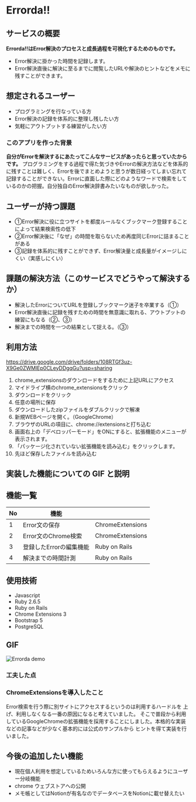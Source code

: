 # Errorda!!

## サービスの概要

**Errorda!!はError解決のプロセスと成長過程を可視化するためのものです。**

- Error解決に掛かった時間を記録します。
- Error解決直後に解決に至るまでに閲覧したURLや解決のヒントなどをメモに残すことができます。

## 想定されるユーザー

- プログラミングを行なっている方
- Error解決の記録を体系的に整理し残したい方
- 気軽にアウトプットする練習がしたい方

### このアプリを作った背景

**自分がErrorを解決するにあたってこんなサービスがあったらと思っていたからです。** プログラミングをする過程で得た気づきやErrorの解決方法などを体系的に残すことは難しく、Errorを後でまとめようと思うが数日経ってしまい忘れて記録することができない。Errorに直面した際にどのようなワードで検索をしているのかの把握。自分独自のError解決辞書みたいなものが欲しかった。

## ユーザーが持つ課題

- ①Error解決に役に立つサイトを都度ルールなくブックマーク登録することによって結果検索性の低下
- ②Error解決後に「なぜ」の時間を取らないため再度同じErrorに詰まることがある
- ③記録を体系的に残すことができず、Error解決量と成長量がイメージしにくい（実感しにくい）

## 課題の解決方法（このサービスでどうやって解決するか）

- 解決したErrorについてURLを登録しブックマーク迷子を卒業する（①）
- Error解決直後に記録を残すための時間を無意識に取れる、アウトプットの練習にもなる（②、③）
- 解決までの時間を一つの結果として捉える。（③）

## 利用方法
https://drive.google.com/drive/folders/108RTGf3uz-X9Ge0ZWMlEp0CLeyDDgqGu?usp=sharing
1. chrome_extensionsのダウンロードをするために上記URLにアクセス
2. マイドライブ横のchrome_extensionsをクリック
3. ダウンロードをクリック
4. 任意の場所に保存
5. ダウンロードしたzipファイルをダブルクリックで解凍
6. 新規WEBページを開く。（GoogleChrome）
7. ブラウザのURLの項目に、chrome://extensionsと打ち込む
8. 画面右上の「デベロッパーモード」をONにすると、拡張機能のメニューが表示されます。
9. 「パッケージ化されていない拡張機能を読み込む」をクリックします。
10. 先ほど保存したファイルを読み込む


## 実装した機能についての GIF と説明

## 機能一覧

| No  | 機能             |                         |
| --- | ---------------- | ----------------------- |
| 1   | Error文の保存         |ChromeExtensions      |
| 2   | Error文のChrome検索    |ChromeExtensions  |
| 3   | 登録したErrorの編集機能|Ruby on Rails        |
| 4   | 解決までの時間計測     |Ruby on Rails    |

## 使用技術

- Javascript
- Ruby 2.6.5
- Ruby on Rails
- Chrome Extensions 3
- Bootstrap 5
- PostgreSQL

## GIF
![Errorda demo](https://user-images.githubusercontent.com/75469934/159679049-ecf86959-ebcc-4246-9aaa-cfc91601e949.gif)
### 工夫した点

### ChromeExtensionsを導入したこと
Error検索を行う際に別サイトにアクセスするというのは利用するハードルを
上げ、利用しなくなる一番の原因になると考えていました。
そこで普段から利用しているGoogleChromeの拡張機能を採用することにしました。本格的な実装などの記事などが少なく基本的には公式のサンプルから
ヒントを得て実装を行いました。
## 今後の追加したい機能

- 現在個人利用を想定しているためいろんな方に使ってもらえるようにユーザー分岐機能
- chrome ウェブストアへの公開
- メモ帳としてはNotionが有名なのでデータベースをNotionに載せ替えたい